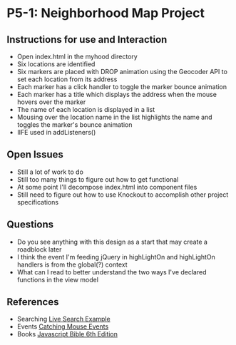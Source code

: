 P5-1: Neighborhood Map Project
==============================
Instructions for use and Interaction
------------------------------------

* Open index.html in the myhood directory
* Six locations are identified
* Six markers are placed with DROP animation using the Geocoder API to set each location from its address
* Each marker has a click handler to toggle the marker bounce animation
* Each marker has a title which displays the address when the mouse hovers over the marker
* The name of each location is displayed in a list
* Mousing over the location name in the list highlights the name and toggles the marker's bounce animation
* IIFE used in addListeners()

Open Issues
-----------

* Still a lot of work to do
* Still too many things to figure out how to get functional
* At some point I'll decompose index.html into component files
* Still need to figure out how to use Knockout to accomplish other project specifications


Questions
---------
* Do you see anything with this design as a start that may create a roadblock later
* I think the event I'm feeding jQuery in highLightOn and highLightOn handlers is from the global(?) context
* What can I read to better understand the two ways I've declared functions in the view model

References
----------
* Searching [Live Search Example](http://opensoul.org/2011/06/23/live-search-with-knockoutjs/)
* Events [Catching Mouse Events](http://stackoverflow.com/questions/9417467/knockout-js-event-binding-unexpected-behavior-with-mouseover-and-mouseout-even)
* Books [Javascript Bible 6th Edition](http://www.wiley.com/WileyCDA/WileyTitle/productCd-0470069163.html)
